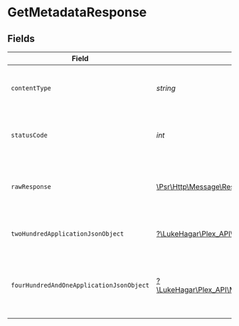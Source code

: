 # GetMetadataResponse


## Fields

| Field                                                                                                                              | Type                                                                                                                               | Required                                                                                                                           | Description                                                                                                                        |
| ---------------------------------------------------------------------------------------------------------------------------------- | ---------------------------------------------------------------------------------------------------------------------------------- | ---------------------------------------------------------------------------------------------------------------------------------- | ---------------------------------------------------------------------------------------------------------------------------------- |
| `contentType`                                                                                                                      | *string*                                                                                                                           | :heavy_check_mark:                                                                                                                 | HTTP response content type for this operation                                                                                      |
| `statusCode`                                                                                                                       | *int*                                                                                                                              | :heavy_check_mark:                                                                                                                 | HTTP response status code for this operation                                                                                       |
| `rawResponse`                                                                                                                      | [\Psr\Http\Message\ResponseInterface](https://www.php-fig.org/psr/psr-7/#33-psrhttpmessageresponseinterface)                       | :heavy_check_mark:                                                                                                                 | Raw HTTP response; suitable for custom response parsing                                                                            |
| `twoHundredApplicationJsonObject`                                                                                                  | [?\LukeHagar\Plex_API\Models\Operations\GetMetadataResponseBody](../../Models/Operations/GetMetadataResponseBody.md)               | :heavy_minus_sign:                                                                                                                 | The metadata of the library item.                                                                                                  |
| `fourHundredAndOneApplicationJsonObject`                                                                                           | [?\LukeHagar\Plex_API\Models\Operations\GetMetadataLibraryResponseBody](../../Models/Operations/GetMetadataLibraryResponseBody.md) | :heavy_minus_sign:                                                                                                                 | Unauthorized - Returned if the X-Plex-Token is missing from the header or query.                                                   |